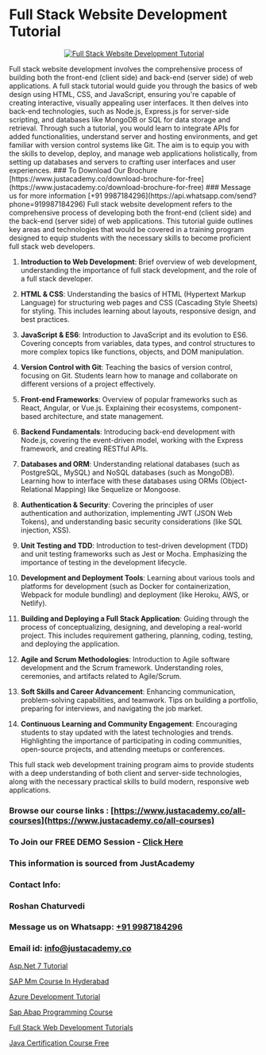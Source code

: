 # Full Stack Website Development Tutorial

<p align="center">
  <a href="https://justacademy.co/program-detail/full-stack-web-development">
    <img src="https://justacademy.co/storage2/program_images/1704700371.webp" alt="Full Stack Website Development Tutorial">
  </a>
</p>
Full stack website development involves the comprehensive process of building both the front-end (client side) and back-end (server side) of web applications. A full stack tutorial would guide you through the basics of web design using HTML, CSS, and JavaScript, ensuring you're capable of creating interactive, visually appealing user interfaces. It then delves into back-end technologies, such as Node.js, Express.js for server-side scripting, and databases like MongoDB or SQL for data storage and retrieval. Through such a tutorial, you would learn to integrate APIs for added functionalities, understand server and hosting environments, and get familiar with version control systems like Git. The aim is to equip you with the skills to develop, deploy, and manage web applications holistically, from setting up databases and servers to crafting user interfaces and user experiences.
### To Download Our Brochure [https://www.justacademy.co/download-brochure-for-free](https://www.justacademy.co/download-brochure-for-free)
### Message us for more information [+91 9987184296](https://api.whatsapp.com/send?phone=919987184296)
Full stack website development refers to the comprehensive process of developing both the front-end (client side) and the back-end (server side) of web applications. This tutorial guide outlines key areas and technologies that would be covered in a training program designed to equip students with the necessary skills to become proficient full stack web developers.

1) **Introduction to Web Development**: Brief overview of web development, understanding the importance of full stack development, and the role of a full stack developer.

2) **HTML & CSS**: Understanding the basics of HTML (Hypertext Markup Language) for structuring web pages and CSS (Cascading Style Sheets) for styling. This includes learning about layouts, responsive design, and best practices.

3) **JavaScript & ES6**: Introduction to JavaScript and its evolution to ES6. Covering concepts from variables, data types, and control structures to more complex topics like functions, objects, and DOM manipulation.

4) **Version Control with Git**: Teaching the basics of version control, focusing on Git. Students learn how to manage and collaborate on different versions of a project effectively.

5) **Front-end Frameworks**: Overview of popular frameworks such as React, Angular, or Vue.js. Explaining their ecosystems, component-based architecture, and state management.

6) **Backend Fundamentals**: Introducing back-end development with Node.js, covering the event-driven model, working with the Express framework, and creating RESTful APIs.

7) **Databases and ORM**: Understanding relational databases (such as PostgreSQL, MySQL) and NoSQL databases (such as MongoDB). Learning how to interface with these databases using ORMs (Object-Relational Mapping) like Sequelize or Mongoose.

8) **Authentication & Security**: Covering the principles of user authentication and authorization, implementing JWT (JSON Web Tokens), and understanding basic security considerations (like SQL injection, XSS).

9) **Unit Testing and TDD**: Introduction to test-driven development (TDD) and unit testing frameworks such as Jest or Mocha. Emphasizing the importance of testing in the development lifecycle.

10) **Development and Deployment Tools**: Learning about various tools and platforms for development (such as Docker for containerization, Webpack for module bundling) and deployment (like Heroku, AWS, or Netlify).

11) **Building and Deploying a Full Stack Application**: Guiding through the process of conceptualizing, designing, and developing a real-world project. This includes requirement gathering, planning, coding, testing, and deploying the application.

12) **Agile and Scrum Methodologies**: Introduction to Agile software development and the Scrum framework. Understanding roles, ceremonies, and artifacts related to Agile/Scrum.

13) **Soft Skills and Career Advancement**: Enhancing communication, problem-solving capabilities, and teamwork. Tips on building a portfolio, preparing for interviews, and navigating the job market.

14) **Continuous Learning and Community Engagement**: Encouraging students to stay updated with the latest technologies and trends. Highlighting the importance of participating in coding communities, open-source projects, and attending meetups or conferences.

This full stack web development training program aims to provide students with a deep understanding of both client and server-side technologies, along with the necessary practical skills to build modern, responsive web applications.

### Browse our course links : [https://www.justacademy.co/all-courses](https://www.justacademy.co/all-courses) 
### To Join our FREE DEMO Session - [Click Here](https://www.justacademy.co/register-for-course-demo)


### This information is sourced from JustAcademy
### Contact Info:
### Roshan Chaturvedi
### Message us on Whatsapp: [+91 9987184296](https://api.whatsapp.com/send?phone=919987184296)
### Email id: [info@justacademy.co](mailto:info@justacademy.co)
                
[Asp.Net 7 Tutorial](https://www.linkedin.com/pulse/aspnet-7-tutorial-justacademy-pune-ecvsc?trackingId=dKZwvObenY6dQJLm3miZeg%3D%3D&lipi=urn%3Ali%3Apage%3Ad_flagship3_company_admin%3B29WLpZO4T7eqWsLqmXNgZw%3D%3D)

[SAP Mm Course In Hyderabad](https://www.linkedin.com/pulse/sap-mm-course-hyderabad-justacademy-hyderabad-s3xwf/)

[Azure Development Tutorial](https://medium.com/@kumarishimmi99/azure-development-tutorial-613178c6c574)

[Sap Abap Programming Course](https://medium.com/@shivamja27/sap-abap-programming-course-ad37c1fd0cff)

[Full Stack Web Development Tutorials](https://justacademyin.github.io/justacademy/full-stack-web-development-tutorials)

[Java Certification Course Free](https://justacademyin.github.io/justacademy/java-certification-course-free)

